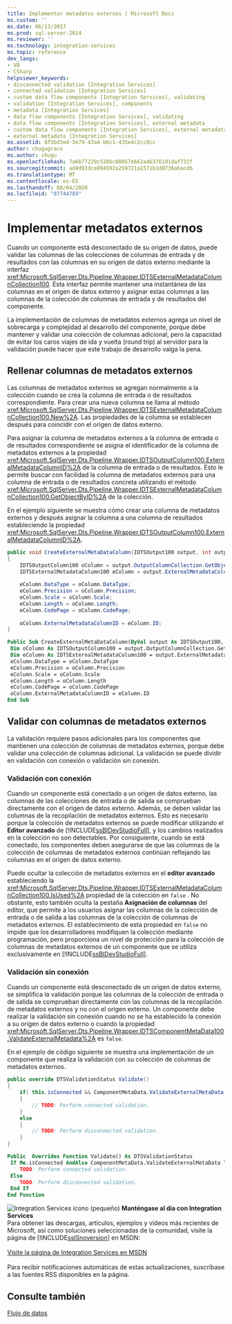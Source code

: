 ```yaml
---
title: Implementar metadatos externos | Microsoft Docs
ms.custom: ''
ms.date: 06/13/2017
ms.prod: sql-server-2014
ms.reviewer: ''
ms.technology: integration-services
ms.topic: reference
dev_langs:
- VB
- CSharp
helpviewer_keywords:
- disconnected validation [Integration Services]
- connected validation [Integration Services]
- custom data flow components [Integration Services], validating
- validation [Integration Services], components
- metadata [Integration Services]
- data flow components [Integration Services], validating
- data flow components [Integration Services], external metadata
- custom data flow components [Integration Services], external metadata
- external metadata [Integration Services]
ms.assetid: 8f5bd3ed-3e79-43a4-b6c1-435e4c2cc8cc
author: chugugrace
ms.author: chugu
ms.openlocfilehash: 7a6b77229c528bc08057e662a4b3761d1daf732f
ms.sourcegitcommit: ad4d92dce894592a259721a1571b1d8736abacdb
ms.translationtype: MT
ms.contentlocale: es-ES
ms.lasthandoff: 08/04/2020
ms.locfileid: "87744789"
---
```

# <a name="implementing-external-metadata"></a>Implementar metadatos externos
  Cuando un componente está desconectado de su origen de datos, puede validar las columnas de las colecciones de columnas de entrada y de resultados con las columnas en su origen de datos externo mediante la interfaz <xref:Microsoft.SqlServer.Dts.Pipeline.Wrapper.IDTSExternalMetadataColumnCollection100>. Esta interfaz permite mantener una instantánea de las columnas en el origen de datos externo y asignar estas columnas a las columnas de la colección de columnas de entrada y de resultados del componente.  
  
 La implementación de columnas de metadatos externos agrega un nivel de sobrecarga y complejidad al desarrollo del componente, porque debe mantener y validar una colección de columnas adicional, pero la capacidad de evitar los caros viajes de ida y vuelta (round trip) al servidor para la validación puede hacer que este trabajo de desarrollo valga la pena.  
  
## <a name="populating-external-metadata-columns"></a>Rellenar columnas de metadatos externos  
 Las columnas de metadatos externos se agregan normalmente a la colección cuando se crea la columna de entrada o de resultados correspondiente. Para crear una nueva columna se llama al método <xref:Microsoft.SqlServer.Dts.Pipeline.Wrapper.IDTSExternalMetadataColumnCollection100.New%2A>. Las propiedades de la columna se establecen después para coincidir con el origen de datos externo.  
  
 Para asignar la columna de metadatos externos a la columna de entrada o de resultados correspondiente se asigna el identificador de la columna de metadatos externos a la propiedad <xref:Microsoft.SqlServer.Dts.Pipeline.Wrapper.IDTSOutputColumn100.ExternalMetadataColumnID%2A> de la columna de entrada o de resultados. Esto le permite buscar con facilidad la columna de metadatos externos para una columna de entrada o de resultados concreta utilizando el método <xref:Microsoft.SqlServer.Dts.Pipeline.Wrapper.IDTSExternalMetadataColumnCollection100.GetObjectByID%2A> de la colección.  
  
 En el ejemplo siguiente se muestra cómo crear una columna de metadatos externos y después asignar la columna a una columna de resultados estableciendo la propiedad <xref:Microsoft.SqlServer.Dts.Pipeline.Wrapper.IDTSOutputColumn100.ExternalMetadataColumnID%2A>.  
  
```csharp  
public void CreateExternalMetaDataColumn(IDTSOutput100 output, int outputColumnID )  
{  
    IDTSOutputColumn100 oColumn = output.OutputColumnCollection.GetObjectByID(outputColumnID);  
    IDTSExternalMetadataColumn100 eColumn = output.ExternalMetadataColumnCollection.New();  
  
    eColumn.DataType = oColumn.DataType;  
    eColumn.Precision = oColumn.Precision;  
    eColumn.Scale = oColumn.Scale;  
    eColumn.Length = oColumn.Length;  
    eColumn.CodePage = oColumn.CodePage;  
  
    oColumn.ExternalMetadataColumnID = eColumn.ID;  
}  
```  
  
```vb  
Public Sub CreateExternalMetaDataColumn(ByVal output As IDTSOutput100, ByVal outputColumnID As Integer)   
 Dim oColumn As IDTSOutputColumn100 = output.OutputColumnCollection.GetObjectByID(outputColumnID)   
 Dim eColumn As IDTSExternalMetadataColumn100 = output.ExternalMetadataColumnCollection.New   
 eColumn.DataType = oColumn.DataType   
 eColumn.Precision = oColumn.Precision   
 eColumn.Scale = oColumn.Scale   
 eColumn.Length = oColumn.Length   
 eColumn.CodePage = oColumn.CodePage   
 oColumn.ExternalMetadataColumnID = eColumn.ID   
End Sub  
```  
  
## <a name="validating-with-external-metadata-columns"></a>Validar con columnas de metadatos externos  
 La validación requiere pasos adicionales para los componentes que mantienen una colección de columnas de metadatos externos, porque debe validar una colección de columnas adicional. La validación se puede dividir en validación con conexión o validación sin conexión.  
  
### <a name="connected-validation"></a>Validación con conexión  
 Cuando un componente está conectado a un origen de datos externo, las columnas de las colecciones de entrada o de salida se comprueban directamente con el origen de datos externo. Además, se deben validar las columnas de la recopilación de metadatos externos. Esto es necesario porque la colección de metadatos externos se puede modificar utilizando el **Editor avanzado** de [!INCLUDE[ssBIDevStudioFull](../../../includes/ssbidevstudiofull-md.md)], y los cambios realizados en la colección no son detectables. Por consiguiente, cuando se está conectado, los componentes deben asegurarse de que las columnas de la colección de columnas de metadatos externos continúan reflejando las columnas en el origen de datos externo.  
  
 Puede ocultar la colección de metadatos externos en el **editor avanzado** estableciendo la <xref:Microsoft.SqlServer.Dts.Pipeline.Wrapper.IDTSExternalMetadataColumnCollection100.IsUsed%2A> propiedad de la colección en `false` . No obstante, esto también oculta la pestaña **Asignación de columnas** del editor, que permite a los usuarios asignar las columnas de la colección de entrada o de salida a las columnas de la colección de columnas de metadatos externos. El establecimiento de esta propiedad en `false` no impide que los desarrolladores modifiquen la colección mediante programación, pero proporciona un nivel de protección para la colección de columnas de metadatos externos de un componente que se utiliza exclusivamente en [!INCLUDE[ssBIDevStudioFull](../../../includes/ssbidevstudiofull-md.md)].  
  
### <a name="disconnected-validation"></a>Validación sin conexión  
 Cuando un componente está desconectado de un origen de datos externo, se simplifica la validación porque las columnas de la colección de entrada o de salida se comprueban directamente con las columnas de la recopilación de metadatos externos y no con el origen externo. Un componente debe realizar la validación sin conexión cuando no se ha establecido la conexión a su origen de datos externo o cuando la propiedad <xref:Microsoft.SqlServer.Dts.Pipeline.Wrapper.IDTSComponentMetaData100.ValidateExternalMetadata%2A> es `false`.  
  
 En el ejemplo de código siguiente se muestra una implementación de un componente que realiza la validación con su colección de columnas de metadatos externos.  
  
```csharp  
public override DTSValidationStatus Validate()  
{  
    if( this.isConnected && ComponentMetaData.ValidateExternalMetaData )  
    {  
        // TODO: Perform connected validation.  
    }  
    else  
    {  
        // TODO: Perform disconnected validation.  
    }  
}  
```  
  
```vb  
Public  Overrides Function Validate() As DTSValidationStatus   
 If Me.isConnected AndAlso ComponentMetaData.ValidateExternalMetaData Then   
  ' TODO: Perform connected validation.  
 Else   
  ' TODO: Perform disconnected validation.  
 End If   
End Function  
```  
  
![Integration Services icono (pequeño)](../../media/dts-16.gif "Icono de Integration Services (pequeño)")  **Manténgase al día con Integration Services**<br /> Para obtener las descargas, artículos, ejemplos y vídeos más recientes de Microsoft, así como soluciones seleccionadas de la comunidad, visite la página de [!INCLUDE[ssISnoversion](../../../includes/ssisnoversion-md.md)] en MSDN:<br /><br /> [Visite la página de Integration Services en MSDN](https://go.microsoft.com/fwlink/?LinkId=136655)<br /><br /> Para recibir notificaciones automáticas de estas actualizaciones, suscríbase a las fuentes RSS disponibles en la página.  
  
## <a name="see-also"></a>Consulte también  
 [Flujo de datos](../../data-flow/data-flow.md)  
  
  
